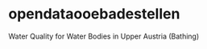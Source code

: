 opendataooebadestellen
======================

Water Quality for Water Bodies in Upper Austria (Bathing)
